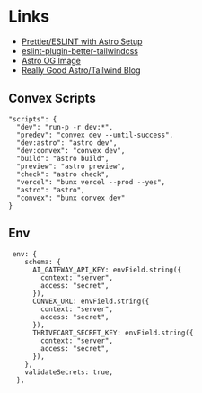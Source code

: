 # Links

- [Prettier/ESLINT with Astro Setup](https://cosmicthemes.com/blog/astro-eslint-prettier-setup/)
- [eslint-plugin-better-tailwindcss](https://github.com/schoero/eslint-plugin-better-tailwindcss)
- [Astro OG Image](https://github.com/bepyan/bepyan.me.v2/blob/main/src/content/post/en/note/astro-dynamic-og.mdx)
- [Really Good Astro/Tailwind Blog](https://github.com/penrodlol/christianpenrod/tree/main)

## Convex Scripts

```
"scripts": {
  "dev": "run-p -r dev:*",
  "predev": "convex dev --until-success",
  "dev:astro": "astro dev",
  "dev:convex": "convex dev",
  "build": "astro build",
  "preview": "astro preview",
  "check": "astro check",
  "vercel": "bunx vercel --prod --yes",
  "astro": "astro",
  "convex": "bunx convex dev"
}
```

## Env

```
 env: {
    schema: {
      AI_GATEWAY_API_KEY: envField.string({
        context: "server",
        access: "secret",
      }),
      CONVEX_URL: envField.string({
        context: "server",
        access: "secret",
      }),
      THRIVECART_SECRET_KEY: envField.string({
        context: "server",
        access: "secret",
      }),
    },
    validateSecrets: true,
  },
```
